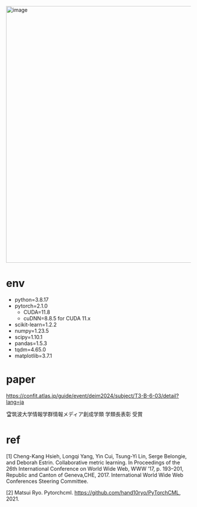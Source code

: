 <img width="700" alt="image" src="https://github.com/9re-pe/9re-pe/assets/88223184/5cbf9954-968f-43c7-96bc-d72023057c3c">

# env
- python=3.8.17
- pytorch=2.1.0
  - CUDA=11.8
  - cuDNN=8.8.5 for CUDA 11.x
- scikit-learn=1.2.2
- numpy=1.23.5
- scipy=1.10.1
- pandas=1.5.3
- tqdm=4.65.0
- matplotlib=3.7.1

# paper
https://confit.atlas.jp/guide/event/deim2024/subject/T3-B-6-03/detail?lang=ja

🏆筑波大学情報学群情報メディア創成学類 学類長表彰 受賞

# ref
[1] Cheng-Kang Hsieh, Longqi Yang, Yin Cui, Tsung-Yi Lin, Serge Belongie, and Deborah Estrin. Collaborative metric learning. In Proceedings of the 26th International Conference on World Wide Web, WWW ’17, p. 193–201, Republic and Canton of Geneva,CHE, 2017. International World Wide Web Conferences Steering Committee.

[2] Matsui Ryo. Pytorchcml. https://github.com/hand10ryo/PyTorchCML, 2021.
